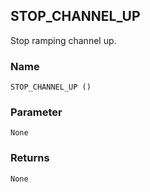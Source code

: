 ## STOP\_CHANNEL\_UP

Stop ramping channel up.


### Name

`STOP_CHANNEL_UP ()`


### Parameter

`None`


### Returns

`None`